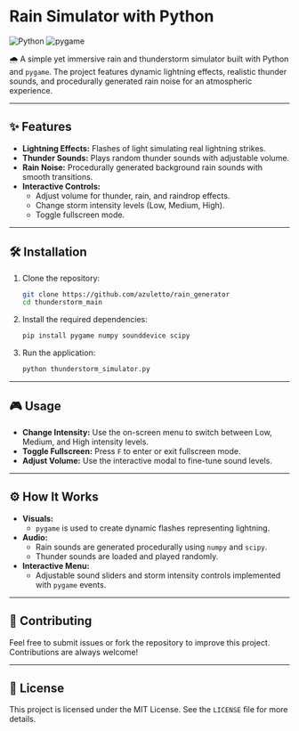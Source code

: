 # Rain Simulator with Python

![Python](https://img.shields.io/badge/Python-3.10-blue?style=flat-square) ![pygame](https://img.shields.io/badge/pygame-2.1-green?style=flat-square)

🌧️ A simple yet immersive rain and thunderstorm simulator built with Python and `pygame`. The project features dynamic lightning effects, realistic thunder sounds, and procedurally generated rain noise for an atmospheric experience.

---

## ✨ Features

- **Lightning Effects:** Flashes of light simulating real lightning strikes.
- **Thunder Sounds:** Plays random thunder sounds with adjustable volume.
- **Rain Noise:** Procedurally generated background rain sounds with smooth transitions.
- **Interactive Controls:**
  - Adjust volume for thunder, rain, and raindrop effects.
  - Change storm intensity levels (Low, Medium, High).
  - Toggle fullscreen mode.

---

## 🛠️ Installation

1. Clone the repository:
   ```bash
   git clone https://github.com/azuletto/rain_generator
   cd thunderstorm_main
   ```

2. Install the required dependencies:
   ```bash
   pip install pygame numpy sounddevice scipy
   ```

3. Run the application:
   ```bash
   python thunderstorm_simulator.py
   ```

---

## 🎮 Usage

- **Change Intensity:** Use the on-screen menu to switch between Low, Medium, and High intensity levels.
- **Toggle Fullscreen:** Press `F` to enter or exit fullscreen mode.
- **Adjust Volume:** Use the interactive modal to fine-tune sound levels.

---

## ⚙️ How It Works

- **Visuals:**
  - `pygame` is used to create dynamic flashes representing lightning.
- **Audio:**
  - Rain sounds are generated procedurally using `numpy` and `scipy`.
  - Thunder sounds are loaded and played randomly.
- **Interactive Menu:**
  - Adjustable sound sliders and storm intensity controls implemented with `pygame` events.

---

## 🤝 Contributing

Feel free to submit issues or fork the repository to improve this project. Contributions are always welcome!

---

## 📄 License

This project is licensed under the MIT License. See the `LICENSE` file for more details.
